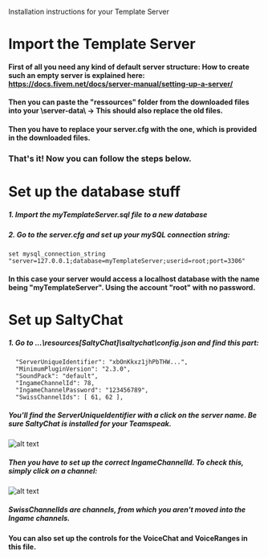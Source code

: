 Installation instructions for your Template Server

# Import the Template Server
#### First of all you need any kind of default server structure: How to create such an empty server is explained here: https://docs.fivem.net/docs/server-manual/setting-up-a-server/
#### Then you can  paste the "ressources" folder from the downloaded files into your \server-data\ -> This should also replace the old files.
#### Then you have to replace your server.cfg with the one, which is provided in the downloaded files.

### That's it! Now you can follow the steps below.


# Set up the database stuff

##### 1. Import the myTemplateServer.sql file to a new database
##### 2. Go to the server.cfg and set up your mySQL connection string:
``` 
set mysql_connection_string "server=127.0.0.1;database=myTemplateServer;userid=root;port=3306"
```
#### In this case your server would access a localhost database with the name being "myTemplateServer". Using the account "root" with no password.

# Set up SaltyChat
##### 1. Go to ...\resources\[SaltyChat]\saltychat\config.json and find this part:
```
  "ServerUniqueIdentifier": "xbOnKkxz1jhPbTHW...",
  "MinimumPluginVersion": "2.3.0",
  "SoundPack": "default",
  "IngameChannelId": 78,
  "IngameChannelPassword": "123456789",
  "SwissChannelIds": [ 61, 62 ],
```
##### You'll find the  ServerUniqueIdentifier with a click on the server name. Be sure SaltyChat is installed for your Teamspeak.
![alt text](https://i.imgur.com/zH5AVz7.png)
##### Then you have to set up the correct IngameChannelId. To check this, simply click on a channel:
![alt text](https://i.imgur.com/KmqQ2rn.png)
##### SwissChannelIds are channels, from which you aren't moved into the Ingame channels.

#### You can also set up the controls for the VoiceChat and VoiceRanges in this file.

